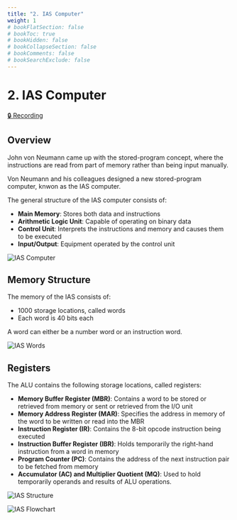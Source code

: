 ```yaml
---
title: "2. IAS Computer"
weight: 1
# bookFlatSection: false
# bookToc: true
# bookHidden: false
# bookCollapseSection: false
# bookComments: false
# bookSearchExclude: false
---
```


# 2. IAS Computer

[🔒 Recording](https://github.com/ryanbester/uni-resources/tree/main/arch-op/y1/tb2/2-ias-computer)

## Overview

John von Neumann came up with the stored-program concept, where the instructions are read from part of memory rather than being input manually.

Von Neumann and his colleagues designed a new stored-program computer, knwon as the IAS computer.

The general structure of the IAS computer consists of:

- **Main Memory**: Stores both data and instructions
- **Arithmetic Logic Unit**: Capable of operating on binary data
- **Control Unit**: Interprets the instructions and memory and causes them to be executed
- **Input/Output**: Equipment operated by the control unit

![IAS Computer](/img/arch-op/y1/ias-computer.png)

## Memory Structure

The memory of the IAS consists of:

- 1000 storage locations, called words
- Each word is 40 bits each

A word can either be a number word or an instruction word.

![IAS Words](/img/arch-op/y1/ias-words.png)

## Registers

The ALU contains the following storage locations, called registers:

- **Memory Buffer Register (MBR)**: Contains a word to be stored or retrieved from memory or sent or retrieved from the I/O unit
- **Memory Address Register (MAR)**: Specifies the address in memory of the word to be written or read into the MBR
- **Instruction Register (IR)**: Contains the 8-bit opcode instruction being executed
- **Instruction Buffer Register (IBR)**: Holds temporarily the right-hand instruction from a word in memory
- **Program Counter (PC)**: Contains the address of the next instruction pair to be fetched from memory
- **Accumulator (AC) and Multiplier Quotient (MQ)**: Used to hold temporarily operands and results of ALU operations.

![IAS Structure](/img/arch-op/y1/ias-structure.png)

![IAS Flowchart](/img/arch-op/y1/ias-flowchart.png)
